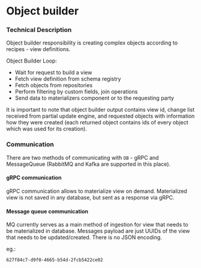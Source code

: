 # Object builder

### Technical Description

Object builder responsibility is creating complex objects according to recipes - view definitions. 

Object Builder Loop:
- Wait for request to build a view 
- Fetch view definition from schema registry
- Fetch objects from repositories
- Perform filtering by custom fields, join operations 
- Send data to materializers component or to the requesting party

It is important to note that object builder output contains view id, change list received from partial update engine, and requested objects with information how they were created (each returned object contains ids of every object which was used for its creation). 

### Communication

There are two methods of communicating with `OB` - gRPC and MessageQueue (RabbitMQ and Kafka are supported in this place).

#### gRPC communication

gRPC communication allows to materialize view on demand. Materialized view is not saved in any database, but sent as a response via gRPC.

#### Message queue communication

MQ currently serves as a main method of ingestion for view that needs to be materialized in database.
Messages payload are just UUIDs of the view that needs to be updated/created. There is no JSON encoding.

eg.:

```
627f84c7-d9f0-4665-b54d-2fcb5422ce02
```

